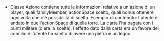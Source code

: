 * Classe Azione
    contiene tutte le informazioni relative a un'azione di un player, quali 
    familyMember, actionSpace scelto, quali bonus ottenere ogni volta che c'è
    possibilità di scelta. Esempio di contenuto: l'utente è andato in 
    quell'actionSpace di quella torre. La carta l'ha pagata con i punti 
    militare (c'era la scelta), l'effetto dato dalla carta era un favore del
    concilio e l'utente ha scelto di avere una pietra e un legno.
